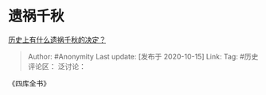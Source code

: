 # 遗祸千秋
[历史上有什么遗祸千秋的决定？](https://www.zhihu.com/question/335196947/answer/1524211958)

> Author: #Anonymity
> Last update: [发布于 2020-10-15]
> Link:
> Tag: #历史
> 评论区：
> 泛讨论：

《四库全书》
